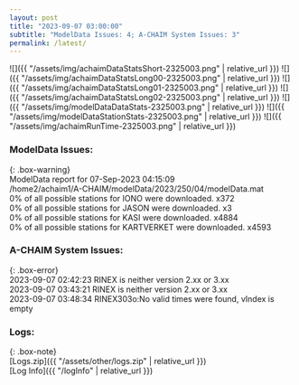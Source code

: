 ```yaml
---
layout: post
title: "2023-09-07 03:00:00"
subtitle: "ModelData Issues: 4; A-CHAIM System Issues: 3"
permalink: /latest/
---
```


![]({{ "/assets/img/achaimDataStatsShort-2325003.png" | relative_url }})
![]({{ "/assets/img/achaimDataStatsLong00-2325003.png" | relative_url }})
![]({{ "/assets/img/achaimDataStatsLong01-2325003.png" | relative_url }})
![]({{ "/assets/img/achaimDataStatsLong02-2325003.png" | relative_url }})
![]({{ "/assets/img/modelDataDataStats-2325003.png" | relative_url }})
![]({{ "/assets/img/modelDataStationStats-2325003.png" | relative_url }})
![]({{ "/assets/img/achaimRunTime-2325003.png" | relative_url }})


### ModelData Issues:  
  
{: .box-warning}  
 ModelData report for 07-Sep-2023 04:15:09   
 /home2/achaim1/A-CHAIM/modelData/2023/250/04/modelData.mat   
 0% of all possible stations for IONO were downloaded. x372   
 0% of all possible stations for JASON were downloaded. x3   
 0% of all possible stations for KASI were downloaded. x4884   
 0% of all possible stations for KARTVERKET were downloaded. x4593   
  
### A-CHAIM System Issues:  
  
{: .box-error}  
2023-09-07 02:42:23 RINEX is neither version 2.xx or 3.xx  
2023-09-07 03:43:21 RINEX is neither version 2.xx or 3.xx  
2023-09-07 03:48:34 RINEX303o:No valid times were found, vIndex is empty  

### Logs:  
  
{: .box-note}  
[Logs.zip]({{ "/assets/other/logs.zip" | relative_url }})  
[Log Info]({{ "/logInfo" | relative_url }})  
